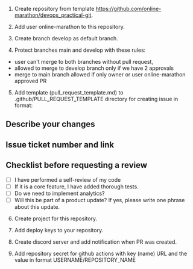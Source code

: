 1. Create repository from template https://github.com/online-marathon/devops_practical-git.

2. Add user online-marathon to this repository.

3. Create branch develop as default branch.


4. Protect branches main and develop with these rules:
- user can't merge to both branches without pull request,
- allowed to merge to develop branch only if we have 2 approvals
- merge to main branch allowed if only owner or user online-marathon approved PR
5. Add template (pull_request_template.md) to .github/PULL_REQUEST_TEMPLATE directory for creating issue in format:

## Describe your changes

## Issue ticket number and link

## Checklist before requesting a review
- [ ] I have performed a self-review of my code
- [ ] If it is a core feature, I have added thorough tests.
- [ ] Do we need to implement analytics?
- [ ] Will this be part of a product update? If yes, please write one phrase about this update.

6. Create project for this repository.

7. Add deploy keys to your repository.

8. Create discord server and add notification when PR was created.

9. Add repository secret for github actions with key (name) URL and the value in format USERNAME/REPOSITORY_NAME

